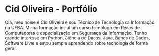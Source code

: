 # Cid Oliveira - Portfólio

Olá, meu nome é Cid Oliveira e sou Técnico de Tecnologia da Informação na UFBA. Minha formação inclui um curso tecnólogo em Redes de Computadores e especialização em Segurança da Informação. Tenho grande interesse em Python, Ciência de Dados, Java, Banco de Dados, Software Livre e estou sempre aprendendo sobre tecnologia de forma geral.